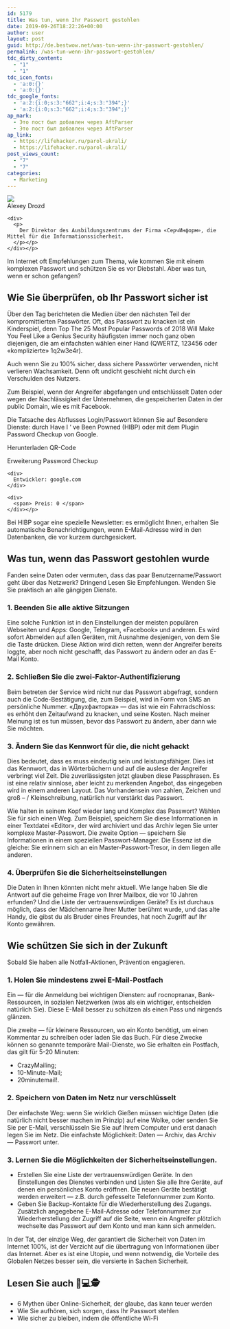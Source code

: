 ```yaml
---
id: 5179
title: Was tun, wenn Ihr Passwort gestohlen
date: 2019-09-26T18:22:26+00:00
author: user
layout: post
guid: http://de.bestwow.net/was-tun-wenn-ihr-passwort-gestohlen/
permalink: /was-tun-wenn-ihr-passwort-gestohlen/
tdc_dirty_content:
  - "1"
  - "1"
tdc_icon_fonts:
  - 'a:0:{}'
  - 'a:0:{}'
tdc_google_fonts:
  - 'a:2:{i:0;s:3:"662";i:4;s:3:"394";}'
  - 'a:2:{i:0;s:3:"662";i:4;s:3:"394";}'
ap_mark:
  - Это пост был добавлен через AftParser
  - Это пост был добавлен через AftParser
ap_link:
  - https://lifehacker.ru/parol-ukrali/
  - https://lifehacker.ru/parol-ukrali/
post_views_count:
  - "7"
  - "7"
categories:
  - Marketing
---
```

<div>
  <div>
    <img src="http://de.bestwow.net/wp-content/uploads/2019/09/chto-delat-esli-vash-parol-ukrali-1.jpg" />
  </div>
  
  <div>
    <div>
      Alexey Drozd
    </div>
    
    <div>
      <p>
        Der Direktor des Ausbildungszentrums der Firma «СерчИнформ», die Mittel für die Informationssicherheit.
      </p></p>
    </div></p>
  </div></p>
</div>

Im Internet oft Empfehlungen zum Thema, wie kommen Sie mit einem komplexen Passwort und schützen Sie es vor Diebstahl. Aber was tun, wenn er schon gefangen?

## Wie Sie überprüfen, ob Ihr Passwort sicher ist

Über den Tag berichteten die Medien über den nächsten Teil der kompromittierten Passwörter. Oft, das Passwort zu knacken ist ein Kinderspiel, denn Top <span><span> The 25 Most Popular Passwords of 2018 Will Make You Feel Like a Genius Security </span> </span> häufigsten immer noch ganz oben diejenigen, die am einfachsten wählen einer Hand (QWERTZ, 123456 oder «komplizierte» 1q2w3e4r).

Auch wenn Sie zu 100% sicher, dass sichere Passwörter verwenden, nicht verlieren Wachsamkeit. Denn oft undicht geschieht nicht durch ein Verschulden des Nutzers.

Zum Beispiel, wenn der Angreifer abgefangen und entschlüsselt Daten oder wegen der Nachlässigkeit der Unternehmen, die gespeicherten Daten in der public Domain, wie es mit Facebook.

Die Tatsache des Abflusses Login/Passwort können Sie auf Besondere Dienste: durch Have I &#8216; ve Been Powned (HIBP) oder mit dem Plugin Password Checkup von Google.

<div>
  <div>
  </div>
  
  <div>
  </div>
  
  <div>
    <div>
      Herunterladen <span>QR-Code </span>
    </div></p>
  </div>
  
  <div>
    <div>
      Erweiterung Password Checkup
    </div>
    
    <div>
      Entwickler: google.com
    </div>
    
    <div>
      <span> Preis: 0 </span>
    </div></p>
  </div></p>
</div>

Bei HIBP sogar eine spezielle Newsletter: es ermöglicht Ihnen, erhalten Sie automatische Benachrichtigungen, wenn E-Mail-Adresse wird in den Datenbanken, die vor kurzem durchgesickert.

## Was tun, wenn das Passwort gestohlen wurde

Fanden seine Daten oder vermuten, dass das paar Benutzername/Passwort geht über das Netzwerk? Dringend Lesen Sie Empfehlungen. Wenden Sie Sie praktisch an alle gängigen Dienste.

### 1. Beenden Sie alle aktive Sitzungen

Eine solche Funktion ist in den Einstellungen der meisten populären Webseiten und Apps: Google, Telegram, «Facebook» und anderen. Es wird sofort Abmelden auf allen Geräten, mit Ausnahme desjenigen, von dem Sie die Taste drücken. Diese Aktion wird dich retten, wenn der Angreifer bereits loggte, aber noch nicht geschafft, das Passwort zu ändern oder an das E-Mail Konto.

### 2. Schließen Sie die zwei-Faktor-Authentifizierung

Beim betreten der Service wird nicht nur das Passwort abgefragt, sondern auch die Code-Bestätigung, die, zum Beispiel, wird in Form von SMS an persönliche Nummer. «Двухфакторка» — das ist wie ein Fahrradschloss: es erhöht den Zeitaufwand zu knacken, und seine Kosten. Nach meiner Meinung ist es tun müssen, bevor das Passwort zu ändern, aber dann wie Sie möchten.

### 3. Ändern Sie das Kennwort für die, die nicht gehackt

Dies bedeutet, dass es muss eindeutig sein und leistungsfähiger. Dies ist das Kennwort, das in Wörterbüchern und auf die auslese der Angreifer verbringt viel Zeit. Die zuverlässigsten jetzt glauben diese Passphrasen. Es ist eine relativ sinnlose, aber leicht zu merkenden Angebot, das eingegeben wird in einem anderen Layout. Das Vorhandensein von zahlen, Zeichen und groß &#8211; / Kleinschreibung, natürlich nur verstärkt das Passwort.

Wie halten in seinem Kopf wieder lang und Komplex das Passwort? Wählen Sie für sich einen Weg. Zum Beispiel, speichern Sie diese Informationen in einer Textdatei «Editor», der wird archiviert und das Archiv legen Sie unter komplexe Master-Passwort. Die zweite Option — speichern Sie Informationen in einem speziellen Passwort-Manager. Die Essenz ist die gleiche: Sie erinnern sich an ein Master-Passwort-Tresor, in dem liegen alle anderen.

### 4. Überprüfen Sie die Sicherheitseinstellungen

Die Daten in Ihnen könnten nicht mehr aktuell. Wie lange haben Sie die Antwort auf die geheime Frage von Ihrer Mailbox, die vor 10 Jahren erfunden? Und die Liste der vertrauenswürdigen Geräte? Es ist durchaus möglich, dass der Mädchenname Ihrer Mutter berühmt wurde, und das alte Handy, die gibst du als Bruder eines Freundes, hat noch Zugriff auf Ihr Konto gewähren.

## Wie schützen Sie sich in der Zukunft

Sobald Sie haben alle Notfall-Aktionen, Prävention engagieren.

### 1. Holen Sie mindestens zwei E-Mail-Postfach

Ein — für die Anmeldung bei wichtigen Diensten: auf госпорталах, Bank-Ressourcen, in sozialen Netzwerken (was als ein wichtiger, entscheiden natürlich Sie). Diese E-Mail besser zu schützen als einen Pass und nirgends glänzen.

Die zweite — für kleinere Ressourcen, wo ein Konto benötigt, um einen Kommentar zu schreiben oder laden Sie das Buch. Für diese Zwecke können so genannte temporäre Mail-Dienste, wo Sie erhalten ein Postfach, das gilt für 5-20 Minuten:

  * CrazyMailing;
  * 10-Minute-Mail;
  * 20minutemail!.

### 2. Speichern von Daten im Netz nur verschlüsselt

Der einfachste Weg: wenn Sie wirklich Gießen müssen wichtige Daten (die natürlich nicht besser machen im Prinzip) auf eine Wolke, oder senden Sie Sie per E-Mail, verschlüsseln Sie Sie auf Ihrem Computer und erst danach legen Sie im Netz. Die einfachste Möglichkeit: Daten — Archiv, das Archiv — Passwort unter.

### 3. Lernen Sie die Möglichkeiten der Sicherheitseinstellungen.

  * Erstellen Sie eine Liste der vertrauenswürdigen Geräte. In den Einstellungen des Dienstes verbinden und Listen Sie alle Ihre Geräte, auf denen ein persönliches Konto eröffnen. Die neuen Geräte bestätigt werden erweitert — z.B. durch gefesselte Telefonnummer zum Konto.
  * Geben Sie Backup-Kontakte für die Wiederherstellung des Zugangs. Zusätzlich angegebene E-Mail-Adresse oder Telefonnummer zur Wiederherstellung der Zugriff auf die Seite, wenn ein Angreifer plötzlich wechselte das Passwort auf dem Konto und man kann sich anmelden.

In der Tat, der einzige Weg, der garantiert die Sicherheit von Daten im Internet 100%, ist der Verzicht auf die übertragung von Informationen über das Internet. Aber es ist eine Utopie, und wenn notwendig, die Vorteile des Globalen Netzes besser sein, die versierte in Sachen Sicherheit.

<div>
  <h2 class="read-also__title">
    <span>Lesen Sie auch</span> <span>🔐💻🕵 </span>
  </h2>
  
  <ul class="read-also__list">
    <li>
      6 Mythen über Online-Sicherheit, der glaube, das kann teuer werden
    </li>
    <li>
      Wie Sie aufhören, sich sorgen, dass Ihr Passwort stehlen
    </li>
    <li>
      Wie sicher zu bleiben, indem die öffentliche Wi-Fi
    </li>
  </ul>
</div>